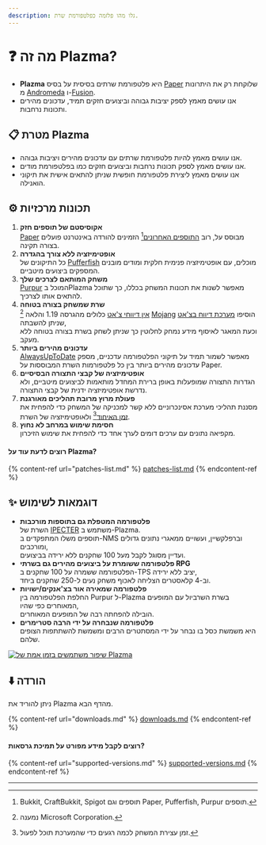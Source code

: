 ```yaml
---
description: גלו מהו פלזמה כפלטפורמת שרת.
---
```


# ❓ מה זה Plazma?

- **Plazma** היא פלטפורמת שרתים בסיסית על בסיס [Paper](https://github.com/PaperMC/Paper) שלוקחת רק את היתרונות מ [Andromeda](https://github.com/EarendelArchived/Andromeda) ו-[Fusion](https://github.com/RuinedTechnologyUnify/Fusion).
- אנו עושים מאמץ לספק יציבות גבוהה וביצועים חזקים תמיד, עדכונים מהירים ותכונות נרחבות.

## 📋 מטרת Plazma <a href="#id-1" id="id-1"></a>

- אנו עושים מאמץ להיות פלטפורמת שרתים עם עדכונים מהירים ויציבות גבוהה.
- אנו עושים מאמץ לספק תכונות נרחבות וביצועים חזקים כמו בפלטפורמת מודים.
- אנו עושים מאמץ ליצירת פלטפורמת חופשית שניתן להתאים אישית את תיקוני הואנילה.

## ⚙️ תכונות מרכזיות <a href="#id-2" id="id-2"></a>

1. **אקוסיסטם של תוספים חזק**\
   [Paper](https://github.com/PaperMC/Paper) מבוסס על,
   רוב [התוספים האחרונים](#user-content-fn-1)[^1] הזמינים להורדה באינטרנט פועלים בצורה תקינה.
2. **אופטימיזציה ללא צורך בהגדרה**\
   כל התיקונים של [Pufferfish](https://github.com/pufferfish-gg/Pufferfish) מוכלים,
   עם אופטימיזציה פנימית חלקית ומודים מובנים המספקים ביצועים מיטביים.
3. **משחק המותאם לצרכים שלך**\
   [Purpur](https://github.com/PurpurMC/Purpur) המוכל בPlazma מאפשר לשנות את תכונות המשחק בכללו,
   כך שתוכל להתאים אותו לצרכיך.
4. **שרת שמשחק בצורה בטוחה**\
   [אין דיווחי צ'אט](https://github.com/Aizistral-Studios/No-Chat-Reports) כלולים מהגרסה 1.19 והלאה
   [^2] [Mojang](#user-content-fn-2) הוסיפו [מערכת דיווח בצ'אט](#user-content-fn-3) שניתן להשבתה,\
   וכעת המאגר לאיסוף מידע נמחק לחלוטין כך שניתן לשחק בשרת בצורה בטוחה ללא מעקב.
5. **עדכונים מהירים ביותר**\
   [AlwaysUpToDate](https://github.com/PlazmaMC/AlwaysUpToDate) מאפשר לשמור תמיד על תיקוני הפלטפורמה עדכניים, מספק עדכונים מהירים ביותר בין כל פלטפורמות השרת המבוססות על Paper.
6. **אופטימיזציה של קבצי התצורה הבסיסיים**\
   הגדרות התצורה שמופעלות באופן ברירת המחדל מותאמות לביצועים מיטביים, ולא נדרשת אופטימיזציה ידנית של קבצי התצורה.
7. **פעולת מרוץ מרובת תהליכים מאורגנת**\
   מסננת תהליכי מערכת אסינכרוניים ללא קשר למכניקה של המשחק כדי להפחית את [זמן האיחוד](#user-content-fn-4)[^4] ולאופטימיזציה של השרת.
8. **חסימת שימוש במרחב לא נחוץ**\
   מקפיאה נתונים עם ערכים דומים לערך אחד כדי להפחית את שימוש הזיכרון.

#### רוצים לדעת עוד על Plazma? <a href="#etc-1" id="etc-1"></a>

{% content-ref url="patches-list.md" %}
[patches-list.md](patches-list.md)
{% endcontent-ref %}

## ✨ דוגמאות לשימוש <a href="#id-3" id="id-3"></a>

- **פלטפורמה המטפלת גם בתוספות מורכבות**\
  השרת של [IPECTER](https://github.com/IPECTER) משתמש ב-Plazma.\
  תוספים משלו המתפקדים ב-NMS וברפלקשיין, ועשויים ממאגרי נתונים גדולים ומורכבים,\
  ועדיין מסוגל לקבל מעל 100 שחקנים ללא ירידה בביצועים.
- **פלטפורמה ששומרת על ביצועים מהירים גם בשרתי RPG**\
  הפלטפורמה ששמרה על 100 שחקנים ב-TPS יציב ללא ירידה,\
  וב-4 קלאסטרים הצליחה לאכוף משחק נעים ל-250 שחקנים ביחד.
- **פלטפורמה שמאירה אור בצ'אנקים/ישויות**\
  החלפת הפלטפורמה בין Purpur ל-Plazma בשרת השרביול עם המופעים המאוחרים כפי שהיו,\
  הובילה להפחתה רבה של המופעים המאוחרים.
- **פלטפורמה שנבחרה על ידי הרבה סטרימרים**\
  היא משמשת כסל בו נבחר על ידי המסתטרים הרבים ומשמשת להשתתפות הצופים שלהם.

<a href="https://bstats.org/plugin/server-implementation/Plazma/18047">
   <img src="https://badge.plazmamc.org/internal/bstats" alt="שיפור משתמשים בזמן אמת של Plazma">
</a>

## ⬇️ הורדה

ניתן להוריד את Plazma מהדף הבא.

{% content-ref url="downloads.md" %}
[downloads.md](downloads.md)
{% endcontent-ref %}

#### רוצים לקבל מידע מפורט על תמיכת גרסאות?

{% content-ref url="supported-versions.md" %}
[supported-versions.md](supported-versions.md)
{% endcontent-ref %}

***

[^1]: Bukkit, CraftBukkit, Spigot תוספים וגם Paper, Pufferfish, Purpur תוספים.

[^2]: נמענה Microsoft Corporation.

[^3]: השבתת מערכת הדיווחים בצ'אט תוביל לעיבוד הצ'אט רק בשרת מבלי לאפשר ל-Mojang לעקוב אחריו.

[^4]: זמן עצירת המשחק לכמה רגעים כדי שהמערכת תוכל לפעול.
